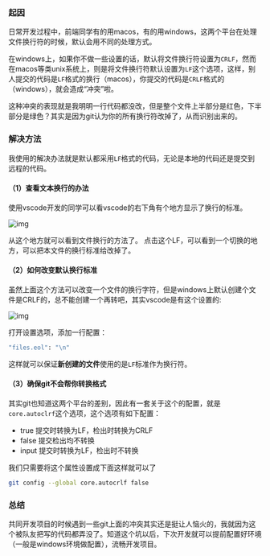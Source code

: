 ### 起因

日常开发过程中，前端同学有的用macos，有的用windows，这两个平台在处理文件换行符的时候，默认会用不同的处理方式。

在windows上，如果你不做一些设置的话，默认将文件换行符设置为`CRLF`，然而在macos等类unix系统上，则是将文件换行符默认设置为`LF`这个选项，这样，别人提交的代码是`LF`格式的换行（macos），你提交的代码是`CRLF`格式的（windows），就会造成“冲突”啦。

这种冲突的表现就是我明明一行代码都没改，但是整个文件上半部分是红色，下半部分是绿色？其实是因为git认为你的所有换行符改掉了，从而识别出来的。

### 解决方法

我使用的解决办法就是默认都采用`LF`格式的代码，无论是本地的代码还是提交到远程的代码。

#### （1）查看文本换行的办法

使用vscode开发的同学可以看vscode的右下角有个地方显示了换行的标准。



![img](https://s2.loli.net/2023/03/14/uNlJAGyX87wIW1M.webp)

从这个地方就可以看到文件换行的方法了。 点击这个LF，可以看到一个切换的地方，可以把本文件的换行标准给改掉了。



#### （2）如何改变默认换行标准

虽然上面这个方法可以改变一个文件的换行字符，但是windows上默认创建个文件是CRLF的，总不能创建一个再转吧，其实vscode是有这个设置的:



![img](https://s2.loli.net/2023/03/14/4GwJZk2HU97dbNy.webp)

打开设置选项，添加一行配置：



```bash
"files.eol": "\n"
```

这样就可以保证**新创建的文件**使用的是`LF`标准作为换行符。

#### （3）确保git不会帮你转换格式

其实git也知道这两个平台的差别，因此有一套关于这个的配置，就是`core.autoclrf`这个选项，这个选项有如下配置：

- true  提交时转换为LF，检出时转换为CRLF
- false 提交检出均不转换
- input 提交时转换为LF，检出时不转换

我们只需要将这个属性设置成下面这样就可以了

```bash
git config --global core.autocrlf false
```

### 总结

共同开发项目的时候遇到一些git上面的冲突其实还是挺让人恼火的，我就因为这个被队友把写的代码都弄没了。知道这个坑以后，下次开发就可以提前配置好环境（一般是windows环境做配置），流畅开发项目。